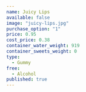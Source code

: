 ```yaml
---
name: Juicy Lips
available: false
image: "juicy-lips.jpg"
purchase_option: "1"
price: 0.95
cost_price: 0.38
container_water_weight: 919
container_sweets_weight: 0
type: 
  - Gummy
free: 
  - Alcohol
published: true
---
```

